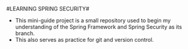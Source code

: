 #LEARNING SPRING SECURITY#

- This mini-guide project is a small repository used to begin my understanding of the Spring Framework and Spring Security as its branch.
- This also serves as practice for git and version control.
